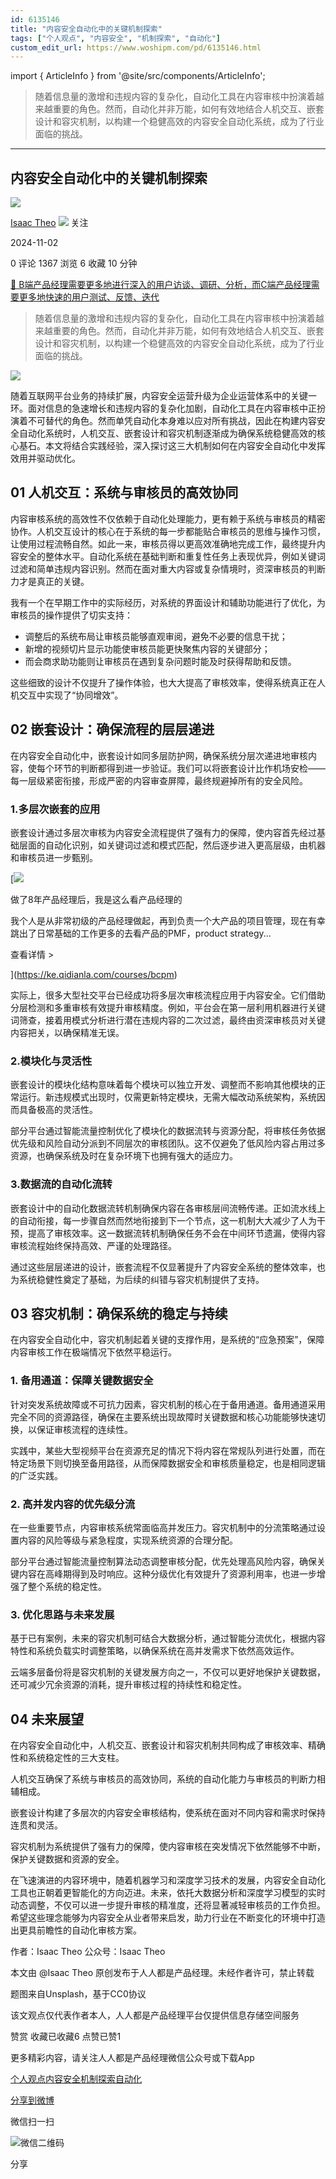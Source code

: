 ```yaml
---
id: 6135146
title: "内容安全自动化中的关键机制探索"
tags: ["个人观点", "内容安全", "机制探索", "自动化"]
custom_edit_url: https://www.woshipm.com/pd/6135146.html
---
```

import { ArticleInfo } from '@site/src/components/ArticleInfo';

<ArticleInfo
    author="Isaac Theo"
    authorLink="https://www.woshipm.com/u/762964"
    published="2024-11-02"
    views={1367}
    comments={0}
    collects={6}
/>

> 随着信息量的激增和违规内容的复杂化，自动化工具在内容审核中扮演着越来越重要的角色。然而，自动化并非万能，如何有效地结合人机交互、嵌套设计和容灾机制，以构建一个稳健高效的内容安全自动化系统，成为了行业面临的挑战。

---

## 内容安全自动化中的关键机制探索

[![](https://static.woshipm.com/view/woshipm_api_def_20241015140635_8275.png?imageView2/1/w/72/h/72/q/100)](https://www.woshipm.com/u/762964)

[Isaac Theo](https://www.woshipm.com/u/762964) ![](https://static.woshipm.com/tag/1101_1@2x.png) 关注

2024-11-02

0 评论 1367 浏览 6 收藏 10 分钟

[🔗 B端产品经理需要更多地进行深入的用户访谈、调研、分析，而C端产品经理需要更多地快速的用户测试、反馈、迭代](https://ke.qidianla.com/courses/bcpm)

> 随着信息量的激增和违规内容的复杂化，自动化工具在内容审核中扮演着越来越重要的角色。然而，自动化并非万能，如何有效地结合人机交互、嵌套设计和容灾机制，以构建一个稳健高效的内容安全自动化系统，成为了行业面临的挑战。

![](https://image.woshipm.com/2023/04/17/44f0cbce-dcf5-11ed-8851-00163e0b5ff3.png)

随着互联网平台业务的持续扩展，内容安全运营升级为企业运营体系中的关键一环。面对信息的急速增长和违规内容的复杂化加剧，自动化工具在内容审核中正扮演着不可替代的角色。然而单凭自动化本身难以应对所有挑战，因此在构建内容安全自动化系统时，人机交互、嵌套设计和容灾机制逐渐成为确保系统稳健高效的核心基石。本文将结合实践经验，深入探讨这三大机制如何在内容安全自动化中发挥效用并驱动优化。

## 01 人机交互：系统与审核员的高效协同

内容审核系统的高效性不仅依赖于自动化处理能力，更有赖于系统与审核员的精密协作。人机交互设计的核心在于系统的每一步都能贴合审核员的思维与操作习惯，让使用过程流畅自然。如此一来，审核员得以更高效准确地完成工作，最终提升内容安全的整体水平。自动化系统在基础判断和重复性任务上表现优异，例如关键词过滤和简单违规内容识别。然而在面对重大内容或复杂情境时，资深审核员的判断力才是真正的关键。

我有一个在早期工作中的实际经历，对系统的界面设计和辅助功能进行了优化，为审核员的操作提供了切实支持：

*   调整后的系统布局让审核员能够直观审阅，避免不必要的信息干扰；
*   新增的视频切片显示功能使审核员能更快聚焦内容的关键部分；
*   而会商求助功能则让审核员在遇到复杂问题时能及时获得帮助和反馈。

这些细致的设计不仅提升了操作体验，也大大提高了审核效率，使得系统真正在人机交互中实现了“协同增效”。

## 02 嵌套设计：确保流程的层层递进

在内容安全自动化中，嵌套设计如同多层防护网，确保系统分层次递进地审核内容，使每个环节的判断都得到进一步验证。我们可以将嵌套设计比作机场安检——每一层级紧密衔接，形成严密的内容审查屏障，最终规避掉所有的安全风险。

### 1.多层次嵌套的应用

嵌套设计通过多层次审核为内容安全流程提供了强有力的保障，使内容首先经过基础层面的自动化识别，如关键词过滤和模式匹配，然后逐步进入更高层级，由机器和审核员进一步甄别。

[![](https://image.woshipm.com/2023/08/02/bf59b8ba-30e4-11ee-88e7-00163e0b5ff3.png)

做了8年产品经理后，我是这么看产品经理的

我个人是从非常初级的产品经理做起，再到负责一个大产品的项目管理，现在有幸跳出了日常基础的工作更多的去看产品的PMF，product strategy...

查看详情 >

](https://ke.qidianla.com/courses/bcpm)

实际上，很多大型社交平台已经成功将多层次审核流程应用于内容安全。它们借助分层检测和多重审核有效提升审核精度。例如，平台会在第一层利用机器进行关键词筛查，接着用模式分析进行潜在违规内容的二次过滤，最终由资深审核员对关键内容把关，以确保精准无误。

### 2.模块化与灵活性

嵌套设计的模块化结构意味着每个模块可以独立开发、调整而不影响其他模块的正常运行。新违规模式出现时，仅需更新特定模块，无需大幅改动系统架构，系统因而具备极高的灵活性。

部分平台通过智能流量控制优化了模块化的数据流转与资源分配，将审核任务依据优先级和风险自动分派到不同层次的审核团队。这不仅避免了低风险内容占用过多资源，也确保系统及时在复杂环境下也拥有强大的适应力。

### 3.数据流的自动化流转

嵌套设计中的自动化数据流转机制确保内容在各审核层间流畅传递。正如流水线上的自动衔接，每一步骤自然而然地衔接到下一个节点，这一机制大大减少了人为干预，提高了审核效率。这一数据流转机制确保任务不会在中间环节遗漏，使得内容审核流程始终保持高效、严谨的处理路径。

通过这些层层递进的设计，嵌套流程不仅显著提升了内容安全系统的整体效率，也为系统稳健性奠定了基础，为后续的纠错与容灾机制提供了支持。

## 03 容灾机制：确保系统的稳定与持续

在内容安全自动化中，容灾机制起着关键的支撑作用，是系统的“应急预案”，保障内容审核工作在极端情况下依然平稳运行。

### 1\. 备用通道：保障关键数据安全

针对突发系统故障或不可抗力因素，容灾机制的核心在于备用通道。备用通道采用完全不同的资源路径，确保在主要系统出现故障时关键数据和核心功能能够快速切换，以保证审核流程的连续性。

实践中，某些大型视频平台在资源充足的情况下将内容在常规队列进行处置，而在特定场景下则切换至备用路径，从而保障数据安全和审核质量稳定，也是相同逻辑的广泛实践。

### 2\. 高并发内容的优先级分流

在一些重要节点，内容审核系统常面临高并发压力。容灾机制中的分流策略通过设置内容的风险等级与紧急程度，实现系统资源的合理分配。

部分平台通过智能流量控制算法动态调整审核分配，优先处理高风险内容，确保关键内容在高峰期得到及时响应。这种分级优化有效提升了资源利用率，也进一步增强了整个系统的稳定性。

### 3\. 优化思路与未来发展

基于已有案例，未来的容灾机制可结合大数据分析，通过智能分流优化，根据内容特性和系统负载实时调整策略，以确保系统在高并发需求下依然高效运作。

云端多层备份将是容灾机制的关键发展方向之一，不仅可以更好地保护关键数据，还可减少冗余资源的消耗，提升审核过程的持续性和稳定性。

## 04 未来展望

在内容安全自动化中，人机交互、嵌套设计和容灾机制共同构成了审核效率、精确性和系统稳定性的三大支柱。

人机交互确保了系统与审核员的高效协同，系统的自动化能力与审核员的判断力相辅相成。

嵌套设计构建了多层次的内容安全审核结构，使系统在面对不同内容和需求时保持连贯和灵活。

容灾机制为系统提供了强有力的保障，使内容审核在突发情况下依然能够不中断，保护关键数据和资源的安全。

在飞速演进的内容环境中，随着机器学习和深度学习技术的发展，内容安全自动化工具也正朝着更智能化的方向迈进。未来，依托大数据分析和深度学习模型的实时动态调整，不仅可以进一步提升审核的精准度，还将显著减轻审核员的工作负担。希望这些理念能够为内容安全从业者带来启发，助力行业在不断变化的环境中打造出更具前瞻性的自动化审核方案。

作者：Isaac Theo 公众号：Isaac Theo

本文由 @Isaac Theo 原创发布于人人都是产品经理。未经作者许可，禁止转载

题图来自Unsplash，基于CC0协议

该文观点仅代表作者本人，人人都是产品经理平台仅提供信息存储空间服务

赞赏 收藏已收藏6 点赞已赞1

更多精彩内容，请关注人人都是产品经理微信公众号或下载App

[个人观点](https://www.woshipm.com/tag/%e4%b8%aa%e4%ba%ba%e8%a7%82%e7%82%b9)[内容安全](https://www.woshipm.com/tag/%e5%86%85%e5%ae%b9%e5%ae%89%e5%85%a8)[机制探索](https://www.woshipm.com/tag/%e6%9c%ba%e5%88%b6%e6%8e%a2%e7%b4%a2)[自动化](https://www.woshipm.com/tag/%e8%87%aa%e5%8a%a8%e5%8c%96)

[分享到微博](https://service.weibo.com/share/share.php?appkey=2775287854&title=内容安全自动化中的关键机制探索&url=https://www.woshipm.com/pd/6135146.html&pic=https://image.woshipm.com/2023/04/17/44f0cbce-dcf5-11ed-8851-00163e0b5ff3.png)

微信扫一扫

![微信二维码](https://api.pwmqr.com/qrcode/create/?url=https://www.woshipm.com/pd/6135146.html)

分享